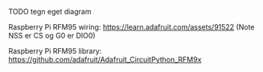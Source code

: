 TODO tegn eget diagram

Raspberry Pi RFM95 wiring: https://learn.adafruit.com/assets/91522
(Note NSS er CS og G0 er DIO0)

Raspberry Pi RFM95 library: https://github.com/adafruit/Adafruit_CircuitPython_RFM9x 


